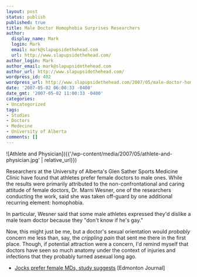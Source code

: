 ```yaml
---
layout: post
status: publish
published: true
title: Male Doctor Homophobia Surprises Researchers
author:
  display_name: Mark
  login: Mark
  email: mark@slapupsidethehead.com
  url: http://www.slapupsidethehead.com/
author_login: Mark
author_email: mark@slapupsidethehead.com
author_url: http://www.slapupsidethehead.com/
wordpress_id: 402
wordpress_url: http://www.slapupsidethehead.com/2007/05/male-doctor-homophobia/
date: '2007-05-02 06:00:33 -0400'
date_gmt: '2007-05-02 11:00:33 -0400'
categories:
- Uncategorized
tags:
- Studies
- Doctors
- Medecine
- University of Alberta
comments: []
---
```

![Athlete and Physician]({{'/wp-content/media/2007/05/athlete-and-physician.jpg' | relative_url}})

Researchers at the University of Alberta's Glen Sather Sports Medicine Clinic have found that athletes prefer female doctors to male ones. While the results were primarily attributed to the non-confrontational and caring attitude of female doctors, Dr. Marni Wesner, one of the researchers conducting the work, said she was taken off-guard by one additional recurring element: homophobia.

In particular, Wesner said that some male athletes expressed they'd dislike a male team doctor because they "don't know if he's gay."

Now, this might just be me, but a doctor's sexual orientation would _probably_ concern me less than, say, the _crippling pain_ that sent me there in the first place. Though, if potential attraction were a concern, I'd remind myself that doctors have seen so much anatomy under the context of injuries and infections that they probably turned asexual long ago.

- [Jocks prefer female MDs, study suggests](http://www.canada.com/edmontonjournal/news/story.html?id=8bf3e8a6-46cf-4b13-9ca5-ff60fa5c133e&k=88626) [Edmonton Journal]
